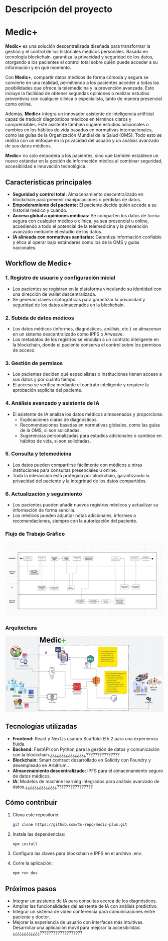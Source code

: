 # Descripción del proyecto

# Medic+

**Medic+** es una solución descentralizada diseñada para transformar la gestión y el control de los historiales médicos personales. Basada en tecnología blockchain, garantiza la privacidad y seguridad de los datos, otorgando a los pacientes el control total sobre quién puede acceder a su información y en qué momento.

Con **Medic+**, compartir datos médicos de forma cómoda y segura se convierte en una realidad, permitiendo a los pacientes acceder a todas las posibilidades que ofrece la telemedicina y la prevención avanzada. Esto incluye la facilidad de obtener segundas opiniones o realizar estudios preventivos con cualquier clínica o especialista, tanto de manera presencial como online.

Además, **Medic+** integra un innovador asistente de inteligencia artificial capaz de traducir diagnósticos médicos en términos claros y comprensibles. Este asistente también sugiere estudios adicionales o cambios en los hábitos de vida basados en normativas internacionales, como las guías de la Organización Mundial de la Salud (OMS). Todo esto se realiza con un enfoque en la privacidad del usuario y un análisis avanzado de sus datos médicos.

**Medic+** no solo empodera a los pacientes, sino que también establece un nuevo estándar en la gestión de información médica al combinar seguridad, accesibilidad e innovación tecnológica.

## Características principales

- **Seguridad y control total:** Almacenamiento descentralizado en blockchain para prevenir manipulaciones o pérdidas de datos.
- **Empoderamiento del paciente:** El paciente decide quién accede a su historial médico y cuándo.
- **Acceso global a opiniones médicas:** Se comparten los datos de forma segura con cualquier médico o clínica, ya sea presencial u online, accediendo a todo el potencial de la telemedicina y la prevención avanzado mediante el estudio de los datos.
- **IA alineada con normativas sanitarias:** Garantiza información confiable y ética al operar bajo estándares como los de la OMS y guías nacionales.

## Workflow de Medic+

### 1. Registro de usuario y configuración inicial

- Los pacientes se registran en la plataforma vinculando su identidad con una dirección de wallet descentralizada.
- Se generan claves criptográficas para garantizar la privacidad y seguridad de los datos almacenados en la blockchain.

### 2. Subida de datos médicos

- Los datos médicos (informes, diagnósticos, análisis, etc.) se almacenan en un sistema descentralizado como IPFS o Arweave.
- Los metadatos de los registros se vinculan a un contrato inteligente en la blockchain, donde el paciente conserva el control sobre los permisos de acceso.

### 3. Gestión de permisos

- Los pacientes deciden qué especialistas o instituciones tienen acceso a sus datos y por cuánto tiempo.
- El acceso se verifica mediante el contrato inteligente y requiere la aprobación explícita del paciente.

### 4. Análisis avanzado y asistente de IA

- El asistente de IA analiza los datos médicos almacenados y proporciona:
  - Explicaciones claras de diagnósticos.
  - Recomendaciones basadas en normativas globales, como las guías de la OMS, si son solicitadas.
  - Sugerencias personalizadas para estudios adicionales o cambios en hábitos de vida, si son solicitadas.

### 5. Consulta y telemedicina

- Los datos pueden compartirse fácilmente con médicos u otras instituciones para consultas presenciales u online.
- Toda la interacción está protegida por blockchain, garantizando la privacidad del paciente y la integridad de los datos compartidos.

### 6. Actualización y seguimiento

- Los pacientes pueden añadir nuevos registros médicos y actualizar su información de forma sencilla.
- Los médicos pueden adjuntar notas adicionales, informes o recomendaciones, siempre con la autorización del paciente.

### Flujo de Trabajo Gráfico

![alt text](Flujo-MedicPlus.PNG)

### Arquitectura

![alt text](Arquitectura-MedicPlus.jpeg)

## Tecnologías utilizadas

- **Frontend:** React y Next.js usando Scaffold-Eth 2 para una experiencia fluida.
- **Backend:** FastAPI con Python para la gestión de datos y comunicación con la blockchain.¿¿¿¿¿¿¿¿¿¿¿¿¿¿¿¿???????????????
- **Blockchain:** Smart contract desarrollado en Solidity con Foundry y desempleado en Arbitrum..
- **Almacenamiento descentralizado:** IPFS para el almacenamiento seguro de datos médicos.
- **IA:** Modelos de machine learning integrados para análisis avanzado de datos.¿¿¿¿¿¿¿¿¿¿¿¿¿¿????????????????

## Cómo contribuir

1. Clona este repositorio:

   ```bash
   git clone https://github.com/tu-repo/medic-plus.git

   ```

2. Instala las dependencias:
   ```bash
   npm install
   ```
3. Configura las claves para blockchain e IPFS en el archivo .env.
4. Corre la aplicación:
   ```bash
   npm run dev
   ```

## Próximos pasos

- Integrar un asistente de IA para consultas acerca de los diagnósticos.
- Ampliar las funcionalidades del asistente de IA con análisis predictivo.
- Integrar un sistema de video conferencia para comunicaciones entre paciente y doctor.
- Mejorar la experiencia de usuario con interfaces más intuitivas.
  Desarrollar una aplicación móvil para mejorar la accesibilidad.
  ¿¿¿¿¿¿¿¿¿¿¿¿???????????????????
